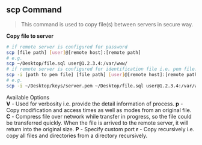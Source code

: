 ## scp Command

> This command is used to copy file(s) between servers in secure way.

**Copy file to server**
```bash
# if remote server is configured for password
scp [file path] [user]@[remote host]:[remote path]
# e.g.
scp ~/Desktop/file.sql user@1.2.3.4:/var/www/
# if remote server is configured for identification file i.e. pem file.
scp -i [path to pem file] [file path] [user]@[remote host]:[remote path]
# e.g.
scp -i ~/Desktop/keys/server.pem ~/Desktop/file.sql user@1.2.3.4:/var/www/
```

Available Options  
**V** - Used for verbosity i.e. provide the detail information of process.
**p** - Copy modification and access times as well as modes from an original file.
**C** - Compress file over network while transfer in progress, so the file could be transferred quickly. When the file is arrived to the remote server, it will return into the original size.
**P** - Specify custom port
**r** - Copy recursively i.e. copy all files and directories from a directory recursively. 